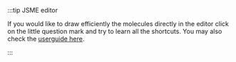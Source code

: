 :::tip JSME editor

If you would like to draw efficiently the molecules directly in the editor click on the little question mark and try to learn all the shortcuts. You may also check the [userguide here](/eln/uuid/jsme).

:::
